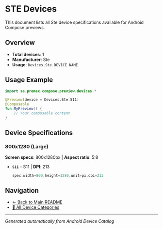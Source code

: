 # STE Devices

This document lists all Ste device specifications available for Android Compose previews.

## Overview

- **Total devices**: 1
- **Manufacturer**: Ste
- **Usage**: `Devices.Ste.DEVICE_NAME`

## Usage Example

```kotlin
import se.premex.compose.preview.devices.*

@Preview(device = Devices.Ste.S11)
@Composable
fun MyPreview() {
    // Your composable content
}
```

## Device Specifications

### 800x1280 (Large)

**Screen specs**: 800x1280px | **Aspect ratio**: 5:8

- **`S11`** - S11 | **DPI**: 213
  ```kotlin
  spec:width=800,height=1280,unit=px,dpi=213
  ```

## Navigation

- [← Back to Main README](../../README.md)
- [📱 All Device Categories](../README.md)

---
*Generated automatically from Android Device Catalog*
